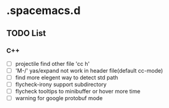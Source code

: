 # .spacemacs.d #

## TODO List ##

### C++ ###

- [ ] projectile find other file 'cc h'
- [ ] 'M-/' yas/expand not work in header file(default cc-mode)
- [ ] find more elegent way to detect std path
- [ ] flycheck-irony support subdirectory
- [ ] flycheck tooltips to minibuffer or hover more time
- [ ] warning for google protobuf mode
